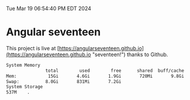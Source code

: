 Tue Mar 19 06:54:40 PM EDT 2024

# Angular seventeen


This project is live at [https://angularseventeen.github.io](https://angularseventeen.github.io "seventeen!") thanks to Github.

```bash
System Memory
               total        used        free      shared  buff/cache   available
Mem:            15Gi       4.6Gi       1.9Gi       720Mi       9.8Gi        10Gi
Swap:          8.0Gi       831Mi       7.2Gi
System Storage
537M	.
```
